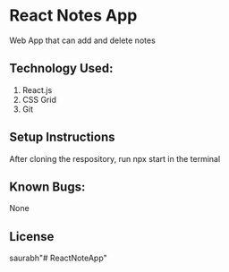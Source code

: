 # React Notes App

Web App that can add and delete notes

## Technology Used:
1. React.js
2. CSS Grid
3. Git



## Setup Instructions
After cloning the respository, run npx start in the terminal

## Known Bugs:
None

## License
saurabh"# ReactNoteApp" 
